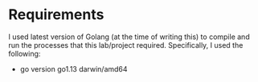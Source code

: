 # Requirements
I used latest version of Golang (at the time of writing this) to compile and run the processes that this lab/project required. Specifically, I used the following:
* go version go1.13 darwin/amd64


